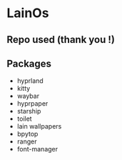 # LainOs

## Repo used (thank you !)

## Packages 
- hyprland
- kitty
- waybar
- hyprpaper
- starship
- toilet
- lain wallpapers
- bpytop
- ranger
- font-manager
